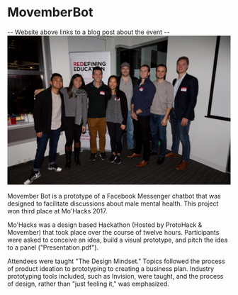 # MovemberBot

-- Website above links to a blog post about the event   --
![Team picture](./Top_3_Winners.jpg)

Movember Bot is a prototype of a Facebook Messenger chatbot that was designed to facilitate discussions about male mental health. This project won third place at Mo'Hacks 2017.

Mo'Hacks was a design based Hackathon (Hosted by ProtoHack & Movember) that took place over the course of twelve hours. Participants were asked to conceive an idea, build a visual prototype, and pitch the idea to a panel
("Presentation.pdf").

Attendees were taught "The Design Mindset." Topics followed the process of product ideation to prototyping to creating a business plan. Industry prototyping tools included, such as Invision, were taught, and the process of design, rather than "just feeling it," was emphasized.
